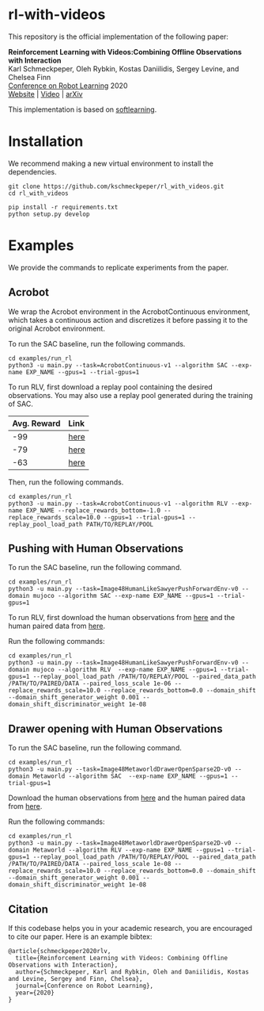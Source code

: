 # rl-with-videos

This repository is the official implementation of the following paper:

**Reinforcement Learning with Videos:Combining Offline Observations with Interaction**<br/>
Karl Schmeckpeper, Oleh Rybkin, Kostas Daniilidis, Sergey Levine, and Chelsea Finn <br/>
[Conference on Robot Learning](https://www.robot-learning.org/) 2020 <br/>
[Website](https://sites.google.com/view/rl-with-videos) | [Video](https://www.youtube.com/watch?v=aIWr4fhzPFA) | [arXiv](https://arxiv.org/abs/2011.06507)



This implementation is based on [softlearning](https://github.com/rail-berkeley/softlearning).


# Installation

We recommend making a new virtual environment to install the dependencies.

```
git clone https://github.com/kschmeckpeper/rl_with_videos.git
cd rl_with_videos

pip install -r requirements.txt
python setup.py develop
```


# Examples
We provide the commands to replicate experiments from the paper.

## Acrobot
We wrap the Acrobot environment in the AcrobotContinuous environment, which takes a continuous action and discretizes it before passing it to the original Acrobot environment.

To run the SAC baseline, run the following commands.
```
cd examples/run_rl
python3 -u main.py --task=AcrobotContinuous-v1 --algorithm SAC --exp-name EXP_NAME --gpus=1 --trial-gpus=1
```


To run RLV, first download a replay pool containing the desired observations.  You may also use a replay pool generated during the training of SAC.

| Avg. Reward | Link |
| :----- | :----- |
| -99 | [here](https://drive.google.com/file/d/16Je5LcjTM_7VJ4oEjxNrAyoXhFdzHrwT/view?usp=sharing) |
| -79 | [here](https://drive.google.com/file/d/16Je5LcjTM_7VJ4oEjxNrAyoXhFdzHrwT/view?usp=sharing) |
| -63 | [here](https://drive.google.com/file/d/15pqxuLvD-PjkWsdZl2FRyekpOhC88LPE/view?usp=sharing) |

Then, run the following commands.

```
cd examples/run_rl
python3 -u main.py --task=AcrobotContinuous-v1 --algorithm RLV --exp-name EXP_NAME --replace_rewards_bottom=-1.0 --replace_rewards_scale=10.0 --gpus=1 --trial-gpus=1 --replay_pool_load_path PATH/TO/REPLAY/POOL
```

## Pushing with Human Observations

To run the SAC baseline, run the following command.

```
cd examples/run_rl
python3 -u main.py --task=Image48HumanLikeSawyerPushForwardEnv-v0 --domain mujoco --algorithm SAC --exp-name EXP_NAME --gpus=1 --trial-gpus=1
```

To run RLV, first download the human observations from [here](https://drive.google.com/file/d/1osBobdYMwlqSEs5UA6UXzpiCPlbm1FNR/view?usp=sharing) and the human paired data from [here](https://drive.google.com/file/d/1qK2EoHMaOPAmACIxLbxI0C34gyH_UiWB/view?usp=sharing).

Run the following commands:

```
cd examples/run_rl
python3 -u main.py --task=Image48HumanLikeSawyerPushForwardEnv-v0 --domain mujoco --algorithm RLV  --exp-name EXP_NAME --gpus=1 --trial-gpus=1 --replay_pool_load_path /PATH/TO/REPLAY/POOL --paired_data_path /PATH/TO/PAIRED/DATA --paired_loss_scale 1e-06 --replace_rewards_scale=10.0 --replace_rewards_bottom=0.0 --domain_shift --domain_shift_generator_weight 0.001 --domain_shift_discriminator_weight 1e-08
```


## Drawer opening with Human Observations

To run the SAC baseline, run the following command.

```
cd examples/run_rl
python3 -u main.py --task=Image48MetaworldDrawerOpenSparse2D-v0 --domain Metaworld --algorithm SAC  --exp-name EXP_NAME --gpus=1 --trial-gpus=1
```


Download the human observations from [here](https://drive.google.com/file/d/1LhJ5LE8FkiBI9i7KRtv-wFmsN5xvLkzu/view?usp=sharing) and the human paired data from [here](https://drive.google.com/file/d/1z-4XJevn-S2yHf8usk2Cv_NfzlT-pTYQ/view?usp=sharing).

Run the following commands:
```
cd examples/run_rl
python3 -u main.py --task=Image48MetaworldDrawerOpenSparse2D-v0 --domain Metaworld --algorithm RLV --exp-name EXP_NAME --gpus=1 --trial-gpus=1 --replay_pool_load_path /PATH/TO/REPLAY/POOL --paired_data_path /PATH/TO/PAIRED/DATA --paired_loss_scale 1e-08 --replace_rewards_scale=10.0 --replace_rewards_bottom=0.0 --domain_shift --domain_shift_generator_weight 0.001 --domain_shift_discriminator_weight 1e-08
```




## Citation
If this codebase helps you in your academic research, you are encouraged to cite our paper. Here is an example bibtex:
```
@article{schmeckpeper2020rlv,
  title={Reinforcement Learning with Videos: Combining Offline Observations with Interaction},
  author={Schmeckpeper, Karl and Rybkin, Oleh and Daniilidis, Kostas and Levine, Sergey and Finn, Chelsea},
  journal={Conference on Robot Learning},
  year={2020}
}
```




